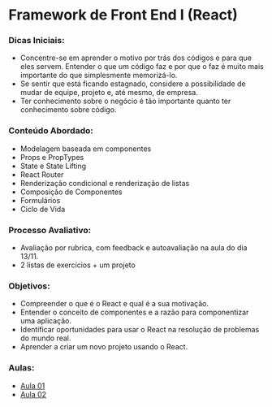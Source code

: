 # Framework de Front End I (React)

### Dicas Iniciais:

- Concentre-se em aprender o motivo por trás dos códigos e para que eles servem. Entender o que um código faz e por que o faz é muito mais importante do que simplesmente memorizá-lo.
- Se sentir que está ficando estagnado, considere a possibilidade de mudar de equipe, projeto e, até mesmo, de empresa.
- Ter conhecimento sobre o negócio é tão importante quanto ter conhecimento sobre código.

### Conteúdo Abordado:

- Modelagem baseada em componentes
- Props e PropTypes
- State e State Lifting
- React Router
- Renderização condicional e renderização de listas
- Composição de Componentes
- Formulários
- Ciclo de Vida

### Processo Avaliativo:

- Avaliação por rubrica, com feedback e autoavaliação na aula do dia 13/11.
- 2 listas de exercícios + um projeto

### Objetivos:

- Compreender o que é o React e qual é a sua motivação.
- Entender o conceito de componentes e a razão para componentizar uma aplicação.
- Identificar oportunidades para usar o React na resolução de problemas do mundo real.
- Aprender a criar um novo projeto usando o React.

### Aulas:
* [Aula 01](./aula01/)
* [Aula 02](./aula02/)